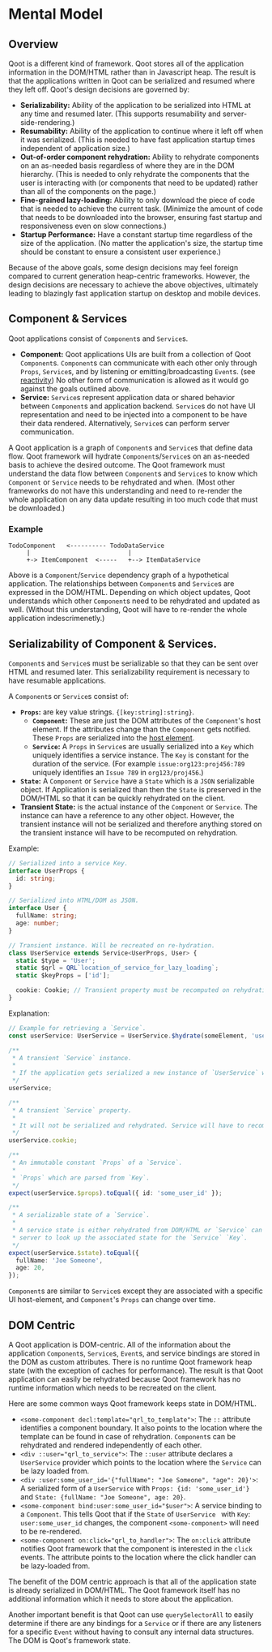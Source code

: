 # Mental Model

## Overview

Qoot is a different kind of framework. Qoot stores all of the application information in the DOM/HTML rather than in Javascript heap. The result is that the applications written in Qoot can be serialized and resumed where they left off. Qoot's design decisions are governed by:

- **Serializability:** Ability of the application to be serialized into HTML at any time and resumed later. (This supports resumability and server-side-rendering.)
- **Resumability:** Ability of the application to continue where it left off when it was serialized. (This is needed to have fast application startup times independent of application size.)
- **Out-of-order component rehydration:** Ability to rehydrate components on an as-needed basis regardless of where they are in the DOM hierarchy. (This is needed to only rehydrate the components that the user is interacting with (or components that need to be updated) rather than all of the components on the page.)
- **Fine-grained lazy-loading:** Ability to only download the piece of code that is needed to achieve the current task. (Minimize the amount of code that needs to be downloaded into the browser, ensuring fast startup and responsiveness even on slow connections.)
- **Startup Performance:** Have a constant startup time regardless of the size of the application. (No matter the application's size, the startup time should be constant to ensure a consistent user experience.)

Because of the above goals, some design decisions may feel foreign compared to current generation heap-centric frameworks. However, the design decisions are necessary to achieve the above objectives, ultimately leading to blazingly fast application startup on desktop and mobile devices.

## Component & Services

Qoot applications consist of `Component`s and `Service`s.

- **Component:** Qoot applications UIs are built from a collection of Qoot `Component`s. `Component`s can communicate with each other only through `Props`, `Service`s, and by listening or emitting/broadcasting `Event`s. (see [reactivity](./REACTIVITY.md)) No other form of communication is allowed as it would go against the goals outlined above.
- **Service:** `Service`s represent application data or shared behavior between `Component`s and application backend. `Service`s do not have UI representation and need to be injected into a component to be have their data rendered. Alternatively, `Service`s can perform server communication.

A Qoot application is a graph of `Component`s and `Service`s that define data flow. Qoot framework will hydrate `Component`s/`Service`s on an as-needed basis to achieve the desired outcome. The Qoot framework must understand the data flow between `Component`s and `Service`s to know which `Component` or `Service` needs to be rehydrated and when. (Most other frameworks do not have this understanding and need to re-render the whole application on any data update resulting in too much code that must be downloaded.)

### Example

```
TodoComponent   <---------- TodoDataService
     |                           |
     +-> ItemComponent  <-----   +--> ItemDataService

```

Above is a `Component`/`Service` dependency graph of a hypothetical application. The relationships between `Component`s and `Service`s are expressed in the DOM/HTML. Depending on which object updates, Qoot understands which other `Component`s need to be rehydrated and updated as well. (Without this understanding, Qoot will have to re-render the whole application indescrimenetly.)

## Serializability of Component & Services.

`Component`s and `Service`s must be serializable so that they can be sent over HTML and resumed later. This serializability requirement is necessary to have resumable applications.

A `Component`s or `Service`s consist of:

- **`Props`:** are key value strings. `{[key:string]:string}`.
  - **`Component`:** These are just the DOM attributes of the `Component`'s host element. If the attributes change than the `Component` gets notified. These `Props` are serialized into the [host element](./HOST_ELEMENT.md).
  - **`Service`:** A `Props` in `Service`s are usually serialized into a `Key` which uniquely identifies a service instance. The `Key` is constant for the duration of the service. (For example `issue:org123:proj456:789` uniquely identifies an `Issue 789` in `org123/proj456`.)
- **`State`:** A `Component` or `Service` have a `State` which is a `JSON` serializable object. If Application is serialized than then the `State` is preserved in the DOM/HTML so that it can be quickly rehydrated on the client.
- **Transient State:** is the actual instance of the `Component` or `Service`. The instance can have a reference to any other object. However, the transient instance will not be serialized and therefore anything stored on the transient instance will have to be recomputed on rehydration.

Example:

```typescript
// Serialized into a service Key.
interface UserProps {
  id: string;
}

// Serialized into HTML/DOM as JSON.
interface User {
  fullName: string;
  age: number;
}

// Transient instance. Will be recreated on re-hydration.
class UserService extends Service<UserProps, User> {
  static $type = 'User';
  static $qrl = QRL`location_of_service_for_lazy_loading`;
  static $keyProps = ['id'];

  cookie: Cookie; // Transient property must be recomputed on rehydration
}
```

Explanation:

```typescript
// Example for retrieving a `Service`.
const userService: UserService = UserService.$hydrate(someElement, 'user:some_user_id');

/**
 * A transient `Service` instance.
 *
 * If the application gets serialized a new instance of `UserService` will be  returned.
 */
userService;

/**
 * A transient `Service` property.
 *
 * It will not be serialized and rehydrated. Service will have to recompute it.
 */
userService.cookie;

/**
 * An immutable constant `Props` of a `Service`.
 *
 * `Props` which are parsed from `Key`.
 */
expect(userService.$props).toEqual({ id: 'some_user_id' });

/**
 * A serializable state of a `Service`.
 *
 * A service state is either rehydrated from DOM/HTML or `Service` can communicate with the
 * server to look up the associated state for the `Service` `Key`.
 */
expect(userService.$state).toEqual({
  fullName: 'Joe Someone',
  age: 20,
});
```

`Component`s are similar to `Service`s except they are associated with a specific UI host-element, and `Component`'s `Props` can change over time.

## DOM Centric

A Qoot application is DOM-centric. All of the information about the application `Component`s, `Service`s, `Event`s, and service bindings are stored in the DOM as custom attributes. There is no runtime Qoot framework heap state (with the exception of caches for performance). The result is that Qoot application can easily be rehydrated because Qoot framework has no runtime information which needs to be recreated on the client.

Here are some common ways Qoot framework keeps state in DOM/HTML.

- `<some-component decl:template="qrl_to_template">`: The `::` attribute identifies a component boundary. It also points to the location where the template can be found in case of rehydration. `Component`s can be rehydrated and rendered independently of each other.
- `<div ::user="qrl_to_service">`: The `::user` attribute declares a `UserService` provider which points to the location where the `Service` can be lazy loaded from.
- `<div :user:some_user_id='{"fullName": "Joe Someone", "age": 20}'>`: A serialized form of a `UserService` with `Props: {id: 'some_user_id'}` and `State: {fullName: "Joe Someone", age: 20}`.
- `<some-component bind:user:some_user_id="$user">`: A service binding to a `Component`. This tells Qoot that if the `State` of `UserService ` with `Key`: `user:some_user_id` changes, the component `<some-component>` will need to be re-rendered.
- `<some-component on:click="qrl_to_handler">`: The `on:click` attribute notifies Qoot framework that the component is interested in the `click` events. The attribute points to the location where the click handler can be lazy-loaded from.

The benefit of the DOM centric approach is that all of the application state is already serialized in DOM/HTML. The Qoot framework itself has no additional information which it needs to store about the application.

Another important benefit is that Qoot can use `querySelectorAll` to easily determine if there are any bindings for a `Service` or if there are any listeners for a specific `Event` without having to consult any internal data structures. The DOM is Qoot's framework state.
